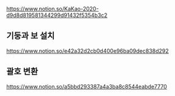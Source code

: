 https://www.notion.so/KaKao-2020-d9d8d819581344299d91432f5354b3c2


## 기둥과 보 설치

https://www.notion.so/e42a32d2cb0d400e96ba09dec838d292


## 괄호 변환

https://www.notion.so/a5bbd293387a4a3ba8c8544eabde7770
